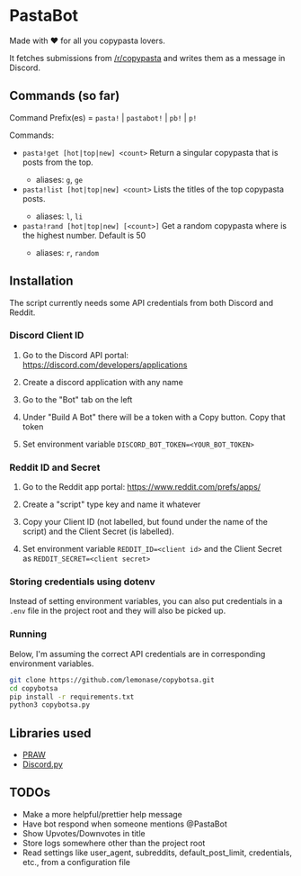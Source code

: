 # PastaBot

Made with ♥ for all you copypasta lovers.

It fetches submissions from [/r/copypasta](https://reddit.com/r/copypasta) and writes them as a message in Discord.

## Commands (so far)

Command Prefix(es) = `pasta!` | `pastabot!` | `pb!` | `p!`

Commands:

- `pasta!get [hot|top|new] <count>` Return a singular copypasta that is <count> posts from the top.
  - aliases: `g`, `ge`
- `pasta!list [hot|top|new] <count>` Lists the titles of the top <count> copypasta posts.
  - aliases: `l`, `li`
- `pasta!rand [hot|top|new] [<count>]` Get a random copypasta where <count> is the highest number. Default is 50
  - aliases: `r`, `random`

## Installation

The script currently needs some API credentials from both Discord and Reddit.

### Discord Client ID

1. Go to the Discord API portal:
   https://discord.com/developers/applications

2. Create a discord application with any name

3. Go to the "Bot" tab on the left

4. Under "Build A Bot" there will be a token with a Copy button.
Copy that token

5. Set environment variable `DISCORD_BOT_TOKEN=<YOUR_BOT_TOKEN>`

### Reddit ID and Secret

1. Go to the Reddit app portal:
   https://www.reddit.com/prefs/apps/

2. Create a "script" type key and name it whatever

3. Copy your Client ID (not labelled, but found under the name of the script)
   and the Client Secret (is labelled).

4. Set environment variable `REDDIT_ID=<client id>` and the Client Secret as `REDDIT_SECRET=<client secret>`

### Storing credentials using dotenv

Instead of setting environment variables, you can also put credentials in
a `.env` file in the project root and they will also be picked up.

### Running

Below, I'm assuming the correct API credentials are in corresponding environment variables.

```sh
git clone https://github.com/lemonase/copybotsa.git
cd copybotsa
pip install -r requirements.txt
python3 copybotsa.py
```

## Libraries used

- [PRAW](https://github.com/praw-dev/praw)
- [Discord.py](https://github.com/Rapptz/discord.py)

## TODOs

- Make a more helpful/prettier help message
- Have bot respond when someone mentions @PastaBot
- Show Upvotes/Downvotes in title
- Store logs somewhere other than the project root
- Read settings like user_agent, subreddits, default_post_limit, credentials, etc., from a configuration file
